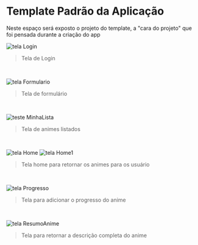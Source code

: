 # Template Padrão da Aplicação

Neste espaço será exposto o projeto do template, a "cara do projeto" que foi pensada durante a criação do app 

![tela Login](https://user-images.githubusercontent.com/78831493/161345909-e731b040-3a09-4fb3-a722-1ad476807a10.png)
> Tela de Login 
<br>

![tela Formulario](https://user-images.githubusercontent.com/78831493/161345952-f51af290-be25-4760-ba12-fdb65aa27c20.png)
> Tela de formulário 
<br>

![teste MinhaLista](https://user-images.githubusercontent.com/78831493/161346126-ff569c66-4d41-4c38-a181-96b5ef5b9a4e.png)
> Tela de animes listados
<br>

![tela Home](https://user-images.githubusercontent.com/78831493/161346200-e4ef1015-3fcd-4b17-aa92-6cf0e35ab504.png)
![tela Home1](https://user-images.githubusercontent.com/78831493/161346292-43a96eb1-870b-460a-8b3c-bf85b73dde85.png)
> Tela home para retornar os animes para os usuário
<br>

![tela Progresso](https://user-images.githubusercontent.com/78831493/161346315-92166d64-8f40-41e5-be49-93180f13fa69.png)
> Tela para adicionar o progresso do anime
<br>

![tela ResumoAnime](https://user-images.githubusercontent.com/78831493/161346377-ca7df8f9-72d2-478e-a9c4-7ed75e10b573.png)
> Tela para retornar a descrição completa do anime
